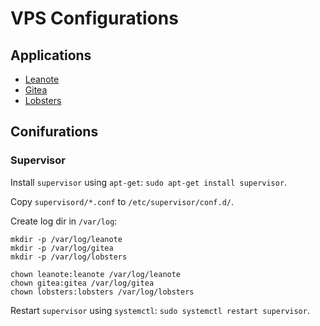 # VPS Configurations

## Applications

- [Leanote](https://note.yusiwen.cc)
- [Gitea](https://gitea.yusiwen.cc)
- [Lobsters](https://links.yusiwen.cc)

## Conifurations

### Supervisor

Install `supervisor` using `apt-get`: `sudo apt-get install supervisor`.

Copy `supervisord/*.conf` to `/etc/supervisor/conf.d/`.

Create log dir in `/var/log`:
```shell
mkdir -p /var/log/leanote
mkdir -p /var/log/gitea
mkdir -p /var/log/lobsters

chown leanote:leanote /var/log/leanote
chown gitea:gitea /var/log/gitea
chown lobsters:lobsters /var/log/lobsters
```

Restart `supervisor` using `systemctl`: `sudo systemctl restart supervisor`.
